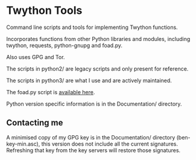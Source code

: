 Twython Tools
=============

Command line scripts and tools for implementing Twython functions.

Incorporates functions from other Python libraries and modules,
including twython, requests, python-gnupg and foad.py.

Also uses GPG and Tor.

The scripts in python2/ are legacy scripts and only present for
reference.

The scripts in python3/ are what I use and are actively maintained.

The foad.py script is [available here](https://github.com/adversary-org/foad).

Python version specific information is in the Documentation/
directory.


## Contacting me

A minimised copy of my GPG key is in the Documentation/ directory
(ben-key-min.asc), this version does not include all the current
signatures.  Refreshing that key from the key servers will restore
those signatures.
